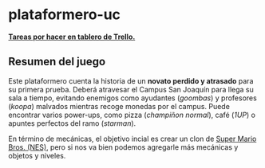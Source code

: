 # plataformero-uc

[**Tareas por hacer en tablero de Trello.**](https://trello.com/b/zeNLVvkR)

## Resumen del juego

Este plataformero cuenta la historia de un **novato perdido y atrasado** para su primera prueba. Deberá atravesar el Campus San Joaquín para llega su sala a tiempo, evitando enemigos como ayudantes (*goombas*) y profesores (*koopa*) malvados mientras recoge monedas por el campus. Puede encontrar varios power-ups, como pizza (*champiñon normal*), café (*1UP*) o apuntes perfectos del ramo (*starman*). 

En término de mecánicas, el objetivo incial es crear un clon de [Super Mario Bros. (NES)](https://www.youtube.com/watch?v=PsC0zIhWNww), pero si nos va bien podemos agregarle más mecánicas y objetos y niveles.
